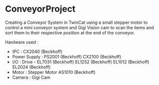 # ConveyorProject
Creating a Conveyor System in TwinCat using a small stepper motor to control a mini conveyor system and Gigi Vision cam to scan the items and sort them to their respective position at the end of the conveyor.

Hardware used : 
  - IPC          :  CX2040 (Beckhoff)
  - Power Supply :  PS2001 (Beckhoff)
                    CX2100 (Beckhoff)
  - I/O          :  Drive - EL7031 (Beckhoff)
                    EL1252 (Beckhoff)
                    EL1012 (Beckhoff)
                    EL2024 (Beckhoff)
  -  Motor       :  Stepper Motor AS1010 (Beckhoff)
  -  Camera      :  Gigi Cam
